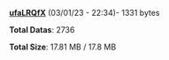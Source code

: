 [**ufaLRQfX**](/data/ufaLRQfX.txt) (03/01/23 - 22:34)- 1331 bytes

**Total Datas**: 2736

**Total Size**: 17.81 MB / 17.8 MB
